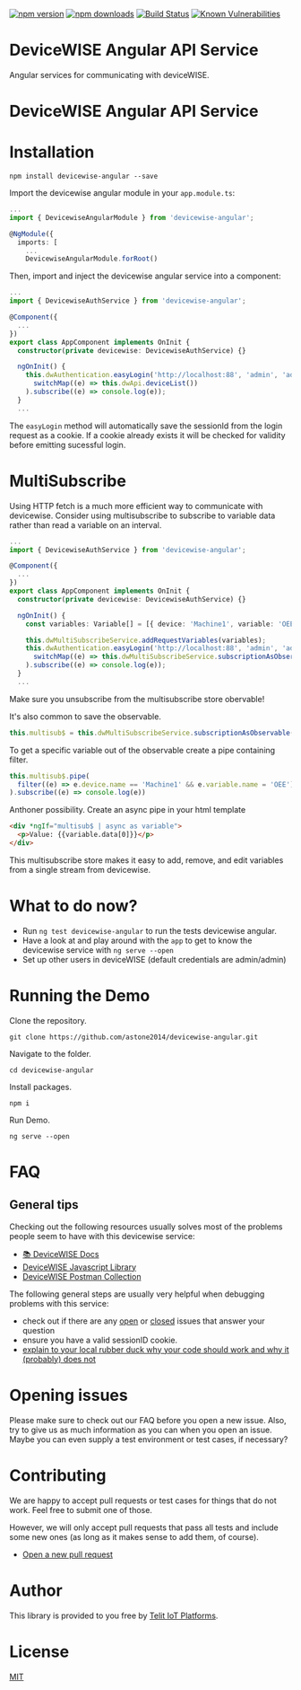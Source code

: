 [![npm version](https://badgen.net/npm/v/devicewise-angular?icon=npm)](https://badgen.net/npm/v/devicewise-angular?icon=npm)
[![npm downloads](https://badgen.net/npm/dy/devicewise-angular?icon=npm)](https://badgen.net/npm/v/devicewise-angular?icon=npm)
[![Build Status](https://travis-ci.com/astone2014/devicewise-angular.svg?branch=master)](https://travis-ci.com/astone2014/devicewise-angular)
[![Known Vulnerabilities](https://snyk.io/test/github/astone2014/devicewise-angular/badge.svg?targetFile=projects/devicewise-angular/package.json)](https://snyk.io/test/github/astone2014/devicewise-angular?targetFile=projects/devicewise-angular/package.json)

# DeviceWISE Angular API Service

Angular services for communicating with deviceWISE.

# DeviceWISE Angular API Service


# Installation

```cli
npm install devicewise-angular --save
```

Import the devicewise angular module in your `app.module.ts`:

```ts
...
import { DevicewiseAngularModule } from 'devicewise-angular';

@NgModule({
  imports: [
    ...
    DevicewiseAngularModule.forRoot()
```

Then, import and inject the devicewise angular service into a component:

```ts
...
import { DevicewiseAuthService } from 'devicewise-angular';

@Component({
  ...
})
export class AppComponent implements OnInit {
  constructor(private devicewise: DevicewiseAuthService) {}

  ngOnInit() {
    this.dwAuthentication.easyLogin('http://localhost:88', 'admin', 'admin').pipe(
      switchMap((e) => this.dwApi.deviceList())
    ).subscribe((e) => console.log(e));
  }
  ...
```
The `easyLogin` method will automatically save the sessionId from the login request as a cookie. If a cookie already exists it will be checked for validity before emitting sucessful login.

# MultiSubscribe
Using HTTP fetch is a much more efficient way to communicate with devicewise. Consider using multisubscribe to subscribe to variable data rather than read a variable on an interval.


```ts
...
import { DevicewiseAuthService } from 'devicewise-angular';

@Component({
  ...
})
export class AppComponent implements OnInit {
  constructor(private devicewise: DevicewiseAuthService) {}

  ngOnInit() {
    const variables: Variable[] = [{ device: 'Machine1', variable: 'OEE', type: DwType.FLOAT4, count: 1, length: -1 }];

    this.dwMultiSubscribeService.addRequestVariables(variables);    
    this.dwAuthentication.easyLogin('http://localhost:88', 'admin', 'admin').pipe(
      switchMap((e) => this.dwMultiSubscribeService.subscriptionAsObservable())
    ).subscribe((e) => console.log(e));
  }
  ...
```

Make sure you unsubscribe from the multisubscribe store obervable!

It's also common to save the observable.
```ts
this.multisub$ = this.dwMultiSubscribeService.subscriptionAsObservable();
```
To get a specific variable out of the observable create a pipe containing filter.
```ts
this.multisub$.pipe(
  filter((e) => e.device.name == 'Machine1' && e.variable.name = 'OEE')
).subscribe((e) => console.log(e))
```
Anthoner possibility. Create an async pipe in your html template
```html
<div *ngIf="multisub$ | async as variable">
  <p>Value: {{variable.data[0]}}</p>
</div>
```

This multisubscribe store makes it easy to add, remove, and edit variables from a single stream from devicewise.

# What to do now?

* Run `ng test devicewise-angular` to run the tests devicewise angular.
* Have a look at and play around with the `app` to get to know the devicewise service with `ng serve --open`
* Set up other users in deviceWISE (default credentials are admin/admin)

# Running the Demo

Clone the repository.

```cli
git clone https://github.com/astone2014/devicewise-angular.git
```

Navigate to the folder.

```cli
cd devicewise-angular
```

Install packages.

```cli
npm i
```

Run Demo.

```cli
ng serve --open
```

# FAQ

## General tips

Checking out the following resources usually solves most of the problems people seem to have with this devicewise service:

* [📚 DeviceWISE Docs](http://help.devicewise.com/display/M2MOpen/JavaScript+API+Library)
* [DeviceWISE Javascript Library](https://docs.devicewise.com/Content/Products/GatewayDevelopersGuide/JavaScript-API-Library.htm?Highlight=javascript)
* [DeviceWISE Postman Collection](https://documenter.getpostman.com/view/4197967/RzZDgvoy)

The following general steps are usually very helpful when debugging problems with this service:

* check out if there are any [open](https://github.com/astone2014/devicewise-angular/issues) or [closed](https://github.com/astone2014/devicewise-angular/issues?q=is%3Aissue+is%3Aclosed) issues that answer your question
* ensure you have a valid sessionID cookie.
* [explain to your local rubber duck why your code should work and why it (probably) does not](https://en.wikipedia.org/wiki/Rubber_duck_debugging)

# Opening issues

Please make sure to check out our FAQ before you open a new issue. Also, try to give us as much information as you can when you open an issue. Maybe you can even supply a test environment or test cases, if necessary?

# Contributing

We are happy to accept pull requests or test cases for things that do not work. Feel free to submit one of those.

However, we will only accept pull requests that pass all tests and include some new ones (as long as it makes sense to add them, of course).

* [Open a new pull request](https://github.com/astone2014/devicewise-angular/compare)

# Author

This library is provided to you free by [Telit IoT Platforms](https://telit.com/).

# License

[MIT](https://github.com/astone2014/devicewise-angular/master/LICENSE)

